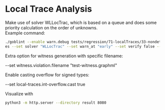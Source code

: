 # Local Trace Analysis
Make use of solver WLLocTrac, which is based on a queue and does some priority calculation on the order of unknowns.\
Example command:
```bash
./goblint --enable warn.debug tests/regression/71-localTraces/33-nondeterministc-loop-exit.c  --set "ana.activated[+]" localTrac
es --set solver "WLLocTrac" --set warn_at "early" --set verify false --html >tmp.txt
```
Extra option for witness generation with specific filename:

--set witness.violation.filename "test-witness.graphml"

Enable casting overflow for signed types:

--set local-traces.int-overflow.cast true

Visualize with
```bash
python3 -m http.server --directory result 8080
```